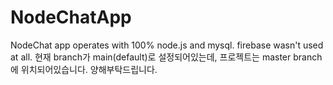# NodeChatApp
NodeChat app operates with 100% node.js and mysql. firebase wasn't used at all. 
현재 branch가 main(default)로 설정되어있는데, 프로젝트는 master branch에 위치되어있습니다. 양해부탁드립니다. 
